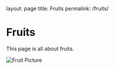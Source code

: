 layout: page
title: Fruits
permalink: /fruits/

# Fruits

This page is all about fruits.

![Fruit Picture](/docs/assets/1438480.png)
